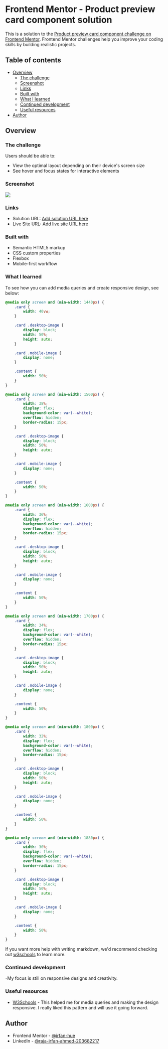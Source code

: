 # Frontend Mentor - Product preview card component solution

This is a solution to the [Product preview card component challenge on Frontend Mentor](https://www.frontendmentor.io/challenges/product-preview-card-component-GO7UmttRfa). Frontend Mentor challenges help you improve your coding skills by building realistic projects. 

## Table of contents

- [Overview](#overview)
  - [The challenge](#the-challenge)
  - [Screenshot](#screenshot)
  - [Links](#links)
  - [Built with](#built-with)
  - [What I learned](#what-i-learned)
  - [Continued development](#continued-development)
  - [Useful resources](#useful-resources)
- [Author](#author)

## Overview

### The challenge

Users should be able to:

- View the optimal layout depending on their device's screen size
- See hover and focus states for interactive elements

### Screenshot

![](./images/screenshot.jpg)

### Links

- Solution URL: [Add solution URL here](https://your-solution-url.com)
- Live Site URL: [Add live site URL here](https://your-live-site-url.com)

### Built with

- Semantic HTML5 markup
- CSS custom properties
- Flexbox
- Mobile-first workflow

### What I learned

To see how you can add media queries and create responsive design, see below:

```css
@media only screen and (min-width: 1440px) {
    .card {
        width: 40vw;
    }

    .card .desktop-image {
        display: block;
        width: 50%;
        height: auto;
    }

    .card .mobile-image {
        display: none;
    }

    .content {
        width: 50%;
    }
}

@media only screen and (min-width: 1500px) {
    .card {
        width: 38%;
        display: flex;
        background-color: var(--white);
        overflow: hidden;
        border-radius: 15px;
    }

    .card .desktop-image {
        display: block;
        width: 50%;
        height: auto;
    }

    .card .mobile-image {
        display: none;
    }

    .content {
        width: 50%;
    }
}

@media only screen and (min-width: 1600px) {
    .card {
        width: 36%;
        display: flex;
        background-color: var(--white);
        overflow: hidden;
        border-radius: 15px;
    }

    .card .desktop-image {
        display: block;
        width: 50%;
        height: auto;
    }

    .card .mobile-image {
        display: none;
    }

    .content {
        width: 50%;
    }
}

@media only screen and (min-width: 1700px) {
    .card {
        width: 34%;
        display: flex;
        background-color: var(--white);
        overflow: hidden;
        border-radius: 15px;
    }

    .card .desktop-image {
        display: block;
        width: 50%;
        height: auto;
    }

    .card .mobile-image {
        display: none;
    }

    .content {
        width: 50%;
    }
}

@media only screen and (min-width: 1800px) {
    .card {
        width: 32%;
        display: flex;
        background-color: var(--white);
        overflow: hidden;
        border-radius: 15px;
    }

    .card .desktop-image {
        display: block;
        width: 50%;
        height: auto;
    }

    .card .mobile-image {
        display: none;
    }

    .content {
        width: 50%;
    }
}

@media only screen and (min-width: 1880px) {
    .card {
        width: 30%;
        display: flex;
        background-color: var(--white);
        overflow: hidden;
        border-radius: 15px;
    }

    .card .desktop-image {
        display: block;
        width: 50%;
        height: auto;
    }

    .card .mobile-image {
        display: none;
    }

    .content {
        width: 50%;
    }
}
```

If you want more help with writing markdown, we'd recommend checking out [w3schools](https://www.w3schools.com/) to learn more.

### Continued development

-My focus is still on responsive designs and creativity.

### Useful resources

- [W3Schools](https://www.w3schools.com) - This helped me for media queries and making the design responsive. I really liked this pattern and will use it going forward.

## Author

- Frontend Mentor - [@irfan-hue](https://www.frontendmentor.io/profile/irfan-hue)
- LinkedIn - [@raja-irfan-ahmed-203682217](https://www.linkedin.com/in/raja-irfan-ahmed-203682217/)
